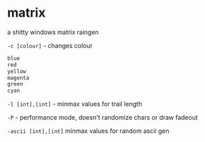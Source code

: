 # matrix
a shitty windows matrix raingen

`-c [colour]` - changes colour
```diff
blue
red
yellow
magenta
green
cyan
```

`-l [int],[int]` - minmax values for trail length

`-P` - performance mode, doesn't randomize chars or draw fadeout

`-ascii [int],[int]` minmax values for random ascii gen
